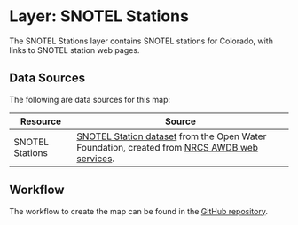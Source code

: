 # Layer: SNOTEL Stations #

The SNOTEL Stations layer contains SNOTEL stations for Colorado,
with links to SNOTEL station web pages.

## Data Sources ##

The following are data sources for this map:

| **Resource** | **Source** |
| -- | -- |
| SNOTEL Stations | [SNOTEL Station dataset](https://data.openwaterfoundation.org/country/us/nrcs/snotel/) from the Open Water Foundation, created from [NRCS AWDB web services](https://www.nrcs.usda.gov/wps/portal/wcc/home/dataAccessHelp/webService/). |

## Workflow ##

The workflow to create the map can be found in the [GitHub repository](https://github.com/OpenWaterFoundation/owf-infomapper-co-clear/tree/master/workflow/CurrentConditions/WaterSupply-Snowpack).
